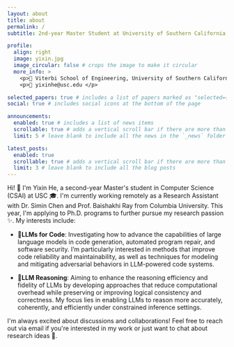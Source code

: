 ```yaml
---
layout: about
title: about
permalink: /
subtitle: 2nd-year Master Student at University of Southern California

profile:
  align: right
  image: yixin.jpg
  image_circular: false # crops the image to make it circular
  more_info: >
    <p>🏫 Viterbi School of Engineering, University of Southern California </p>
    <p>📮 yixinhe@usc.edu </p>

selected_papers: true # includes a list of papers marked as "selected={true}"
social: true # includes social icons at the bottom of the page

announcements:
  enabled: true # includes a list of news items
  scrollable: true # adds a vertical scroll bar if there are more than 3 news items
  limit: 5 # leave blank to include all the news in the `_news` folder

latest_posts:
  enabled: true
  scrollable: true # adds a vertical scroll bar if there are more than 3 new posts items
  limit: 3 # leave blank to include all the blog posts
---
```


<!-- Write your biography here. Tell the world about yourself. Link to your favorite [subreddit](http://reddit.com). You can put a picture in, too. The code is already in, just name your picture `prof_pic.jpg` and put it in the `img/` folder.

Put your address / P.O. box / other info right below your picture. You can also disable any of these elements by editing `profile` property of the YAML header of your `_pages/about.md`. Edit `_bibliography/papers.bib` and Jekyll will render your [publications page](/al-folio/publications/) automatically.

Link to your social media connections, too. This theme is set up to use [Font Awesome icons](https://fontawesome.com/) and [Academicons](https://jpswalsh.github.io/academicons/), like the ones below. Add your Facebook, Twitter, LinkedIn, Google Scholar, or just disable all of them. -->

Hi! 👋 I'm Yixin He, a second-year Master's student in Computer Science (CSAI) at USC 🎓. I'm currently working remotely as a Research Assistant with Dr. Simin Chen and Prof. Baishakhi Ray from Columbia University. This year, I'm applying to Ph.D. programs to further pursue my research passion ✨.
My interests include:

- **🔧LLMs for Code**: Investigating how to advance the capabilities of large language models in code generation, automated program repair, and software security. I’m particularly interested in methods that improve code reliability and maintainability, as well as techniques for modeling and mitigating adversarial behaviors in LLM-powered code systems.

- **🧠LLM Reasoning**: Aiming to enhance the reasoning efficiency and fidelity of LLMs by developing approaches that reduce computational overhead while preserving or improving logical consistency and correctness. My focus lies in enabling LLMs to reason more accurately, coherently, and efficiently under constrained inference settings.

I'm always excited about discussions and collaborations! Feel free to reach out via email if you're interested in my work or just want to chat about research ideas 💬.